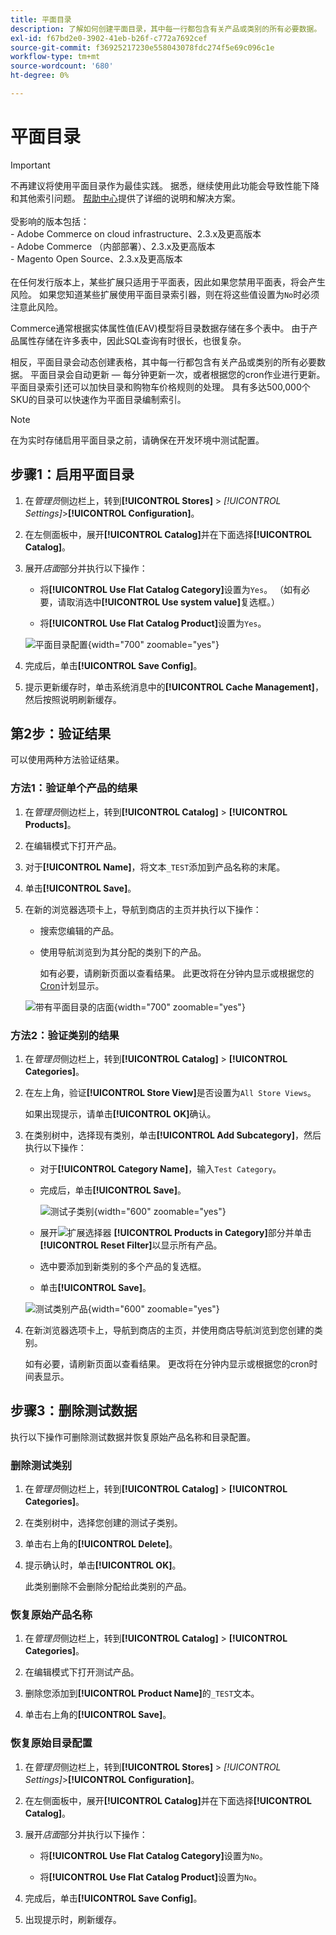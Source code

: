 ```yaml
---
title: 平面目录
description: 了解如何创建平面目录，其中每一行都包含有关产品或类别的所有必要数据。
exl-id: f67bd2e0-3902-41eb-b26f-c772a7692cef
source-git-commit: f36925217230e558043078fdc274f5e69c096c1e
workflow-type: tm+mt
source-wordcount: '680'
ht-degree: 0%

---
```


# 平面目录

>[!IMPORTANT]
>
>不再建议将使用平面目录作为最佳实践。 据悉，继续使用此功能会导致性能下降和其他索引问题。 [帮助中心](https://experienceleague.adobe.com/docs/commerce-knowledge-base/kb/troubleshooting/miscellaneous/slow-performance-slow-and-long-running-crons.html)提供了详细的说明和解决方案。<br/><br/>受影响的版本包括：<br/>- Adobe Commerce on cloud infrastructure、2.3.x及更高版本<br/>- Adobe Commerce （内部部署）、2.3.x及更高版本<br/>- Magento Open Source、2.3.x及更高版本<br/><br/>在任何发行版本上，某些扩展只适用于平面表，因此如果您禁用平面表，将会产生风险。 如果您知道某些扩展使用平面目录索引器，则在将这些值设置为`No`时必须注意此风险。

Commerce通常根据实体属性值(EAV)模型将目录数据存储在多个表中。 由于产品属性存储在许多表中，因此SQL查询有时很长，也很复杂。

相反，平面目录会动态创建表格，其中每一行都包含有关产品或类别的所有必要数据。 平面目录会自动更新 — 每分钟更新一次，或者根据您的cron作业进行更新。 平面目录索引还可以加快目录和购物车价格规则的处理。 具有多达500,000个SKU的目录可以快速作为平面目录编制索引。

>[!NOTE]
>
>在为实时存储启用平面目录之前，请确保在开发环境中测试配置。

## 步骤1：启用平面目录

1. 在&#x200B;_管理员_&#x200B;侧边栏上，转到&#x200B;**[!UICONTROL Stores]** > _[!UICONTROL Settings]_>**[!UICONTROL Configuration]**。

1. 在左侧面板中，展开&#x200B;**[!UICONTROL Catalog]**&#x200B;并在下面选择&#x200B;**[!UICONTROL Catalog]**。

1. 展开&#x200B;_店面_&#x200B;部分并执行以下操作：

   - 将&#x200B;**[!UICONTROL Use Flat Catalog Category]**&#x200B;设置为`Yes`。 （如有必要，请取消选中&#x200B;**[!UICONTROL Use system value]**&#x200B;复选框。）

   - 将&#x200B;**[!UICONTROL Use Flat Catalog Product]**&#x200B;设置为`Yes`。

   ![平面目录配置](./assets/use-flat-catalog.png){width="700" zoomable="yes"}

1. 完成后，单击&#x200B;**[!UICONTROL Save Config]**。

1. 提示更新缓存时，单击系统消息中的&#x200B;**[!UICONTROL Cache Management]**，然后按照说明刷新缓存。

## 第2步：验证结果

可以使用两种方法验证结果。

### 方法1：验证单个产品的结果

1. 在&#x200B;_管理员_&#x200B;侧边栏上，转到&#x200B;**[!UICONTROL Catalog]** > **[!UICONTROL Products]**。

1. 在编辑模式下打开产品。

1. 对于&#x200B;**[!UICONTROL Name]**，将文本`_TEST`添加到产品名称的末尾。

1. 单击&#x200B;**[!UICONTROL Save]**。

1. 在新的浏览器选项卡上，导航到商店的主页并执行以下操作：

   - 搜索您编辑的产品。

   - 使用导航浏览到为其分配的类别下的产品。

     如有必要，请刷新页面以查看结果。 此更改将在分钟内显示或根据您的[Cron](../systems/cron.md)计划显示。

   ![带有平面目录的店面](./assets/storefront-flat-catalog-enabled.png){width="700" zoomable="yes"}

### 方法2：验证类别的结果

1. 在&#x200B;_管理员_&#x200B;侧边栏上，转到&#x200B;**[!UICONTROL Catalog]** > **[!UICONTROL Categories]**。

1. 在左上角，验证&#x200B;**[!UICONTROL Store View]**&#x200B;是否设置为`All Store Views`。

   如果出现提示，请单击&#x200B;**[!UICONTROL OK]**&#x200B;确认。

1. 在类别树中，选择现有类别，单击&#x200B;**[!UICONTROL Add Subcategory]**，然后执行以下操作：

   - 对于&#x200B;**[!UICONTROL Category Name]**，输入`Test Category`。

   - 完成后，单击&#x200B;**[!UICONTROL Save]**。

     ![测试子类别](./assets/catalog-flat-test-category.png){width="600" zoomable="yes"}

   - 展开![扩展选择器](../assets/icon-display-expand.png) **[!UICONTROL Products in Category]**&#x200B;部分并单击&#x200B;**[!UICONTROL Reset Filter]**&#x200B;以显示所有产品。

   - 选中要添加到新类别的多个产品的复选框。

   - 单击&#x200B;**[!UICONTROL Save]**。

   ![测试类别产品](./assets/catalog-flat-test-category-products.png){width="600" zoomable="yes"}

1. 在新浏览器选项卡上，导航到商店的主页，并使用商店导航浏览到您创建的类别。

   如有必要，请刷新页面以查看结果。 更改将在分钟内显示或根据您的cron时间表显示。

## 步骤3：删除测试数据

执行以下操作可删除测试数据并恢复原始产品名称和目录配置。

### 删除测试类别

1. 在&#x200B;_管理员_&#x200B;侧边栏上，转到&#x200B;**[!UICONTROL Catalog]** > **[!UICONTROL Categories]**。

1. 在类别树中，选择您创建的测试子类别。

1. 单击右上角的&#x200B;**[!UICONTROL Delete]**。

1. 提示确认时，单击&#x200B;**[!UICONTROL OK]**。

   此类别删除不会删除分配给此类别的产品。

### 恢复原始产品名称

1. 在&#x200B;_管理员_&#x200B;侧边栏上，转到&#x200B;**[!UICONTROL Catalog]** > **[!UICONTROL Categories]**。

1. 在编辑模式下打开测试产品。

1. 删除您添加到&#x200B;**[!UICONTROL Product Name]**&#x200B;的`_TEST`文本。

1. 单击右上角的&#x200B;**[!UICONTROL Save]**。

### 恢复原始目录配置

1. 在&#x200B;_管理员_&#x200B;侧边栏上，转到&#x200B;**[!UICONTROL Stores]** > _[!UICONTROL Settings]_>**[!UICONTROL Configuration]**。

1. 在左侧面板中，展开&#x200B;**[!UICONTROL Catalog]**&#x200B;并在下面选择&#x200B;**[!UICONTROL Catalog]**。

1. 展开&#x200B;_店面_&#x200B;部分并执行以下操作：

   - 将&#x200B;**[!UICONTROL Use Flat Catalog Category]**&#x200B;设置为`No`。

   - 将&#x200B;**[!UICONTROL Use Flat Catalog Product]**&#x200B;设置为`No`。

1. 完成后，单击&#x200B;**[!UICONTROL Save Config]**。

1. 出现提示时，刷新缓存。
